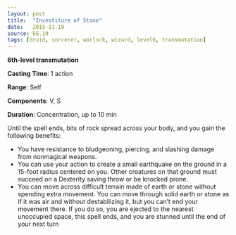 ```yaml
---
layout: post
title:  "Investiture of Stone"
date:   2015-11-19
source: EE.19
tags: [druid, sorcerer, warlock, wizard, level6, transmutation]
---
```


**6th-level transmutation**

**Casting Time**: 1 action

**Range**: Self

**Components**: V, S

**Duration**: Concentration, up to 10 min

Until the spell ends, bits of rock spread across your body, and you gain the following benefits:

* You have resistance to bludgeoning, piercing, and slashing damage from nonmagical weapons.
* You can use your action to create a small earthquake on the ground in a 15-foot radius centered on you. Other creatures on that ground must succeed on a Dexterity saving throw or be knocked prone.
* You can move across difficult terrain made of earth or stone without spending extra movement. You can move through solid earth or stone as if it was air and without destabilizing it, but you can’t end your movement there. If you do so, you are ejected to the nearest unoccupied space, this spell ends, and you are stunned until the end of your next turn
